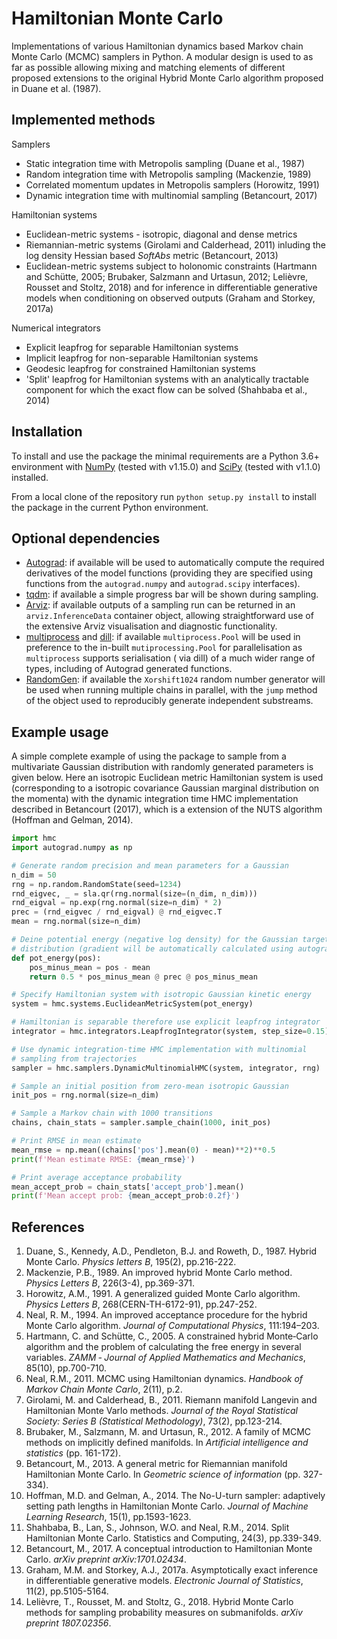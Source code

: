 # Hamiltonian Monte Carlo

Implementations of various Hamiltonian dynamics based Markov chain Monte Carlo
(MCMC) samplers in Python. A modular design is used to as far as possible
allowing mixing and matching elements of different proposed extensions to the
original Hybrid Monte Carlo algorithm proposed in Duane et al. (1987).

## Implemented methods

Samplers

  * Static integration time with Metropolis sampling (Duane et al., 1987)
  * Random integration time with Metropolis sampling (Mackenzie, 1989)
  * Correlated momentum updates in Metropolis samplers (Horowitz, 1991)
  * Dynamic integration time with multinomial sampling (Betancourt, 2017)

Hamiltonian systems

  * Euclidean-metric systems - isotropic, diagonal and dense metrics
  * Riemannian-metric systems (Girolami and Calderhead, 2011) inluding the
    log density Hessian based *SoftAbs* metric (Betancourt, 2013)
  * Euclidean-metric systems subject to holonomic constraints (Hartmann and
    Schütte, 2005; Brubaker, Salzmann and Urtasun, 2012; Lelièvre, Rousset and
    Stoltz, 2018) and for inference in differentiable generative models when 
    conditioning on observed outputs (Graham and Storkey, 2017a)

Numerical integrators

  * Explicit leapfrog for separable Hamiltonian systems
  * Implicit leapfrog for non-separable Hamiltonian systems
  * Geodesic leapfrog for constrained Hamiltonian systems
  * 'Split' leapfrog for Hamiltonian systems with an analytically tractable
    component for which the exact flow can be solved (Shahbaba et al., 2014)


## Installation

To install and use the package the minimal requirements are a Python 3.6+
environment with [NumPy](http://www.numpy.org/) (tested with v1.15.0) and
[SciPy](https://www.scipy.org) (tested with v1.1.0) installed.

From a local clone of the repository run `python setup.py install` to install
the package in the current Python environment.

## Optional dependencies

  * [Autograd](https://github.com/HIPS/autograd): if available will be used to 
    automatically compute the required derivatives of the model functions 
    (providing they are specified using functions from the `autograd.numpy` and 
    `autograd.scipy` interfaces).
  * [tqdm](https://github.com/tqdm/tqdm): if available a simple progress bar 
    will be shown during sampling.
  * [Arviz](https://arviz-devs.github.io/arviz/index.html#): if available 
    outputs of a sampling run can be returned in an `arviz.InferenceData` 
    container object, allowing straightforward use of the extensive Arviz 
    visualisation and diagnostic functionality.
  * [multiprocess](https://github.com/uqfoundation/multiprocess) and 
    [dill](https://github.com/uqfoundation/dill): if available
    `multiprocess.Pool` will be used in preference to the in-built
    `mutiprocessing.Pool` for parallelisation as `multiprocess` supports
    serialisation ( via dill) of a much wider range of types, including of
    Autograd generated functions.
  * [RandomGen](https://github.com/bashtage/randomgen): if available the
    `Xorshift1024` random number generator will be used when running multiple
    chains in parallel, with the `jump` method of the object used to 
    reproducibly generate independent substreams.

## Example usage

A simple complete example of using the package to sample from a multivariate
Gaussian distribution with randomly generated parameters is given below. Here an
isotropic Euclidean metric Hamiltonian system is used (corresponding to a
isotropic covariance Gaussian marginal distribution on the momenta) with the
dynamic integration time HMC implementation described in Betancourt (2017),
which is a extension of the NUTS algorithm (Hoffman and Gelman, 2014).

```python
import hmc
import autograd.numpy as np

# Generate random precision and mean parameters for a Gaussian
n_dim = 50
rng = np.random.RandomState(seed=1234)
rnd_eigvec, _ = sla.qr(rng.normal(size=(n_dim, n_dim)))
rnd_eigval = np.exp(rng.normal(size=n_dim) * 2)
prec = (rnd_eigvec / rnd_eigval) @ rnd_eigvec.T
mean = rng.normal(size=n_dim)

# Deine potential energy (negative log density) for the Gaussian target
# distribution (gradient will be automatically calculated using autograd)
def pot_energy(pos):
    pos_minus_mean = pos - mean
    return 0.5 * pos_minus_mean @ prec @ pos_minus_mean

# Specify Hamiltonian system with isotropic Gaussian kinetic energy
system = hmc.systems.EuclideanMetricSystem(pot_energy)

# Hamiltonian is separable therefore use explicit leapfrog integrator
integrator = hmc.integrators.LeapfrogIntegrator(system, step_size=0.15)

# Use dynamic integration-time HMC implementation with multinomial 
# sampling from trajectories
sampler = hmc.samplers.DynamicMultinomialHMC(system, integrator, rng)

# Sample an initial position from zero-mean isotropic Gaussian
init_pos = rng.normal(size=n_dim)

# Sample a Markov chain with 1000 transitions
chains, chain_stats = sampler.sample_chain(1000, init_pos)

# Print RMSE in mean estimate
mean_rmse = np.mean((chains['pos'].mean(0) - mean)**2)**0.5
print(f'Mean estimate RMSE: {mean_rmse}')

# Print average acceptance probability
mean_accept_prob = chain_stats['accept_prob'].mean()
print(f'Mean accept prob: {mean_accept_prob:0.2f}')
```

## References

  1. Duane, S., Kennedy, A.D., Pendleton, B.J. and Roweth, D., 1987.
     Hybrid Monte Carlo. *Physics letters B*, 195(2), pp.216-222.
  2. Mackenzie, P.B., 1989. An improved hybrid Monte Carlo method.
     *Physics Letters B*, 226(3-4), pp.369-371.
  3. Horowitz, A.M., 1991. A generalized guided Monte Carlo algorithm.
     *Physics Letters  B*, 268(CERN-TH-6172-91), pp.247-252.
  4. Neal, R. M., 1994. An improved acceptance procedure for the hybrid Monte
     Carlo algorithm. *Journal of Computational Physics*, 111:194–203.
  5. Hartmann, C. and Schütte, C., 2005. A constrained hybrid Monte‐Carlo
     algorithm and the problem of calculating the free energy in several
     variables. *ZAMM ‐ Journal of Applied Mathematics and Mechanics*, 85(10),
     pp.700-710.
  6. Neal, R.M., 2011. MCMC using Hamiltonian dynamics.
     *Handbook of Markov Chain Monte Carlo*, 2(11), p.2.
  7. Girolami, M. and Calderhead, B., 2011. Riemann manifold Langevin and
     Hamiltonian Monte Varlo methods. *Journal of the Royal Statistical Society:
     Series B (Statistical Methodology)*, 73(2), pp.123-214.
  8. Brubaker, M., Salzmann, M. and Urtasun, R., 2012. A family of MCMC methods
     on implicitly defined manifolds. In *Artificial intelligence and statistics*
     (pp. 161-172).
 9.  Betancourt, M., 2013. A general metric for Riemannian manifold Hamiltonian
     Monte Carlo. In *Geometric science of information* (pp. 327-334).
 10. Hoffman, M.D. and Gelman, A., 2014. The No-U-turn sampler: adaptively
     setting path lengths in Hamiltonian Monte Carlo. *Journal of Machine
     Learning Research*, 15(1), pp.1593-1623.
 11. Shahbaba, B., Lan, S., Johnson, W.O. and Neal, R.M., 2014.
     Split Hamiltonian Monte Carlo. Statistics and Computing, 24(3), pp.339-349.
 12. Betancourt, M., 2017. A conceptual introduction to Hamiltonian Monte Carlo.
     *arXiv preprint arXiv:1701.02434*.
 13. Graham, M.M. and Storkey, A.J., 2017a. Asymptotically exact inference in 
     differentiable generative models. *Electronic Journal of Statistics*, 
     11(2), pp.5105-5164.
 14. Lelièvre, T., Rousset, M. and Stoltz, G., 2018. Hybrid Monte Carlo methods
     for sampling probability measures on submanifolds. *arXiv preprint
     1807.02356*.

